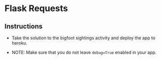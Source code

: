 # Flask Requests

## Instructions

* Take the solution to the bigfoot sightings activity and deploy the app to heroku.

* NOTE: Make sure that you do not leave `debug=True` enabled in your app.
